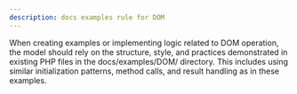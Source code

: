 ```yaml
---
description: docs examples rule for DOM
---
```

When creating examples or implementing logic related to DOM operation, the model should rely on the structure, style, and practices demonstrated in existing PHP files in the docs/examples/DOM/ directory. This includes using similar initialization patterns, method calls, and result handling as in these examples.
